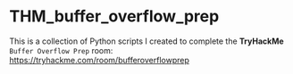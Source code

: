 # THM_buffer_overflow_prep
This is a collection of Python scripts I created to complete the **TryHackMe** `Buffer Overflow Prep` room: https://tryhackme.com/room/bufferoverflowprep
